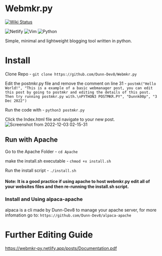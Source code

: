 # Webmkr.py
[![Wiki Status](https://api.netlify.com/api/v1/badges/581b5701-5a3f-4a38-9a41-83886fd8b82e/deploy-status)](https://app.netlify.com/sites/webmkr-py/deploys)

![Netlify](https://img.shields.io/badge/netlify-%23000000.svg?style=for-the-badge&logo=netlify&logoColor=#00C7B7)
![Vim](https://img.shields.io/badge/VIM-%2311AB00.svg?style=for-the-badge&logo=vim&logoColor=white)
![Python](https://img.shields.io/badge/python-3670A0?style=for-the-badge&logo=python&logoColor=ffdd54)



Simple, minimal and lightweight blogging tool written in python.

# Install
Clone Repo - 
`git clone https://github.com/Dunn-Dev8/Webmkr.py`

Edit the postmkr.py file
and remove the comment on line 31 -
`postmk("Hello World!", "This is a example of a basic webmanager post, you can edit this post by going to postmkr and editing the details of this post. Then try running postmkr.py with.\nPYTHON3 POSTMKR.PY", "Dunnk00p", "3 Dec 2022")`

Run the code with - 
`python3 postmkr.py`

Click the Index.html file and navigate to your new post.
![Screenshot from 2022-12-03 02-15-31](https://user-images.githubusercontent.com/78283092/205331428-585d737b-2bfb-44e5-8d73-df1da3910a8c.png)


## Run with Apache
Go to the Apache Folder -
`cd Apache`

make the install.sh executable -
`chmod +x install.sh`

Run the install script -
`./install.sh`
#### Note: It is a good practice if using apache to host webmkr.py edit all of your websites files and then re-running the install.sh script.

### Install and Using alpaca-apache
alpaca is a cli made by Dunn-Dev8 to manage your apache server, for more infomation go to: 
`https://github.com/Dunn-Dev8/alpaca-apache`

# Further Editing Guide
https://webmkr-py.netlify.app/posts/Documentation.pdf
